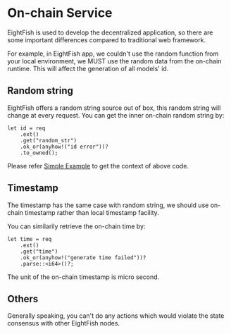 # On-chain Service

EightFish is used to develop the decentralized application, so there are some important differences compared to traditional web framework.

For example, in EightFish app, we couldn't use the random function from your local environment, we MUST use the random data from the on-chain runtime. This will affect the generation of all models' id. 

## Random string

EightFish offers a random string source out of box, this random string will change at every request. You can get the inner on-chain random string by:

```
let id = req
    .ext()
    .get("random_str")
    .ok_or(anyhow!("id error"))?
    .to_owned();
```

Please refer [Simple Example](https://github.com/eightfish-org/ef_example_simple_standalone/blob/master/src/article.rs#L63) to get the context of above code.

## Timestamp

The timestamp has the same case with random string, we should use on-chain timestamp rather than local timestamp facility.

You can similarily retrieve the on-chain time by:

```
let time = req
    .ext()
    .get("time")
    .ok_or(anyhow!("generate time failed"))?
    .parse::<i64>()?;
```

The unit of the on-chain timestamp is micro second.


## Others

Generally speaking, you can't do any actions which would violate the state consensus with other EightFish nodes.





